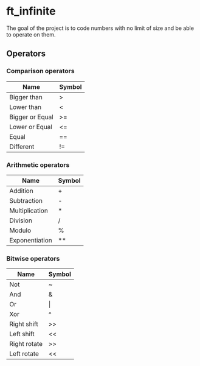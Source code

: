 # ft_infinite

The goal of the project is to code numbers with no limit of size and be able to operate on them.

## Operators

### Comparison operators

Name | Symbol
---- | ------
Bigger than     | >
Lower than      | <
Bigger or Equal | >=
Lower or Equal  | <=
Equal           | ==
Different       | !=

### Arithmetic operators

Name | Symbol
---- | ------
Addition        | +
Subtraction     | -
Multiplication  | *
Division        | /
Modulo          | %
Exponentiation  | **

### Bitwise operators

Name | Symbol
---- | ------
Not             | ~
And             | &
Or              | &#124;
Xor             | ^
Right shift     | >>
Left shift      | <<
Right rotate    | >>
Left rotate     | <<

